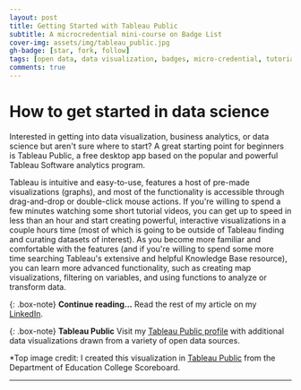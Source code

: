 ```yaml
---
layout: post
title: Getting Started with Tableau Public
subtitle: A microcredential mini-course on Badge List
cover-img: assets/img/tableau_public.jpg
gh-badge: [star, fork, follow]
tags: [open data, data visualization, badges, micro-credential, tutorial, class projects]
comments: true
---
```


# How to get started in data science
Interested in getting into data visualization, business analytics, or data science but aren't sure where to start? A great starting point for beginners is Tableau Public, a free desktop app based on the popular and powerful Tableau Software analytics program.

Tableau is intuitive and easy-to-use, features a host of pre-made visualizations (graphs), and most of the functionality is accessible through drag-and-drop or double-click mouse actions. If you're willing to spend a few minutes watching some short tutorial videos, you can get up to speed in less than an hour and start creating powerful, interactive visualizations in a couple hours time (most of which is going to be outside of Tableau finding and curating datasets of interest). As you become more familiar and comfortable with the features (and if you're willing to spend some more time searching Tableau's extensive and helpful Knowledge Base resource), you can learn more advanced functionality, such as creating map visualizations, filtering on variables, and using functions to analyze or transform data.

{: .box-note}
**Continue reading...** Read the rest of my article on my [LinkedIn](https://www.linkedin.com/pulse/getting-started-tableau-public-microcredential-badge-list-handran/).

{: .box-note}
**Tableau Public** Visit my [Tableau Public profile](https://public.tableau.com/app/profile/shawn.handran#!/) with additional data visualizations drawn from a variety of open data sources.  

*Top image credit: I created this visualization in [Tableau Public](https://public.tableau.com/app/profile/shawn.handran/viz/CollegeScorecardSelectMeasures/CollegeScorecard) from the Department of Education College Scoreboard. 

***
